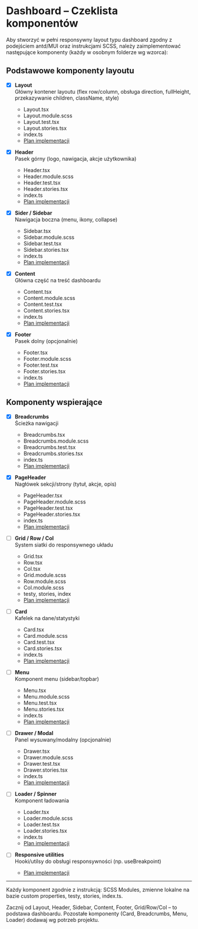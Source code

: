 # Dashboard – Czeklista komponentów

Aby stworzyć w pełni responsywny layout typu dashboard zgodny z podejściem antd/MUI oraz instrukcjami SCSS, należy zaimplementować następujące komponenty (każdy w osobnym folderze wg wzorca):

## Podstawowe komponenty layoutu

- [x] **Layout**  
       Główny kontener layoutu (flex row/column, obsługa direction, fullHeight, przekazywanie children, className, style)
  - Layout.tsx
  - Layout.module.scss
  - Layout.test.tsx
  - Layout.stories.tsx
  - index.ts
  - [Plan implementacji](./PLAN_LAYOUT.md)

- [x] **Header**  
       Pasek górny (logo, nawigacja, akcje użytkownika)
  - Header.tsx
  - Header.module.scss
  - Header.test.tsx
  - Header.stories.tsx
  - index.ts
  - [Plan implementacji](./PLAN_HEADER.md)

- [x] **Sider / Sidebar**  
       Nawigacja boczna (menu, ikony, collapse)
  - Sidebar.tsx
  - Sidebar.module.scss
  - Sidebar.test.tsx
  - Sidebar.stories.tsx
  - index.ts
  - [Plan implementacji](./PLAN_SIDEBAR.md)

- [x] **Content**  
       Główna część na treść dashboardu
  - Content.tsx
  - Content.module.scss
  - Content.test.tsx
  - Content.stories.tsx
  - index.ts
  - [Plan implementacji](./PLAN_CONTENT.md)

- [x] **Footer**  
       Pasek dolny (opcjonalnie)
  - Footer.tsx
  - Footer.module.scss
  - Footer.test.tsx
  - Footer.stories.tsx
  - index.ts
  - [Plan implementacji](./PLAN_FOOTER.md)

## Komponenty wspierające

- [x] **Breadcrumbs**  
       Ścieżka nawigacji
  - Breadcrumbs.tsx
  - Breadcrumbs.module.scss
  - Breadcrumbs.test.tsx
  - Breadcrumbs.stories.tsx
  - index.ts
  - [Plan implementacji](./PLAN_BREADCRUMBS.md)

- [x] **PageHeader**  
       Nagłówek sekcji/strony (tytuł, akcje, opis)
  - PageHeader.tsx
  - PageHeader.module.scss
  - PageHeader.test.tsx
  - PageHeader.stories.tsx
  - index.ts
  - [Plan implementacji](./PLAN_PAGEHEADER.md)

- [ ] **Grid / Row / Col**  
       System siatki do responsywnego układu
  - Grid.tsx
  - Row.tsx
  - Col.tsx
  - Grid.module.scss
  - Row.module.scss
  - Col.module.scss
  - testy, stories, index
  - [Plan implementacji](./PLAN_GRID_ROW_COL.md)

- [ ] **Card**  
       Kafelek na dane/statystyki
  - Card.tsx
  - Card.module.scss
  - Card.test.tsx
  - Card.stories.tsx
  - index.ts
  - [Plan implementacji](./PLAN_CARD.md)

- [ ] **Menu**  
       Komponent menu (sidebar/topbar)
  - Menu.tsx
  - Menu.module.scss
  - Menu.test.tsx
  - Menu.stories.tsx
  - index.ts
  - [Plan implementacji](./PLAN_MENU.md)

- [ ] **Drawer / Modal**  
       Panel wysuwany/modalny (opcjonalnie)
  - Drawer.tsx
  - Drawer.module.scss
  - Drawer.test.tsx
  - Drawer.stories.tsx
  - index.ts
  - [Plan implementacji](./PLAN_DRAWER.md)

- [ ] **Loader / Spinner**  
       Komponent ładowania
  - Loader.tsx
  - Loader.module.scss
  - Loader.test.tsx
  - Loader.stories.tsx
  - index.ts
  - [Plan implementacji](./PLAN_LOADER.md)

- [ ] **Responsive utilities**  
       Hooki/utilsy do obsługi responsywności (np. useBreakpoint)
  - [Plan implementacji](./PLAN_RESPONSIVE.md)

---

Każdy komponent zgodnie z instrukcją: SCSS Modules, zmienne lokalne na bazie custom properties, testy, stories, index.ts.

Zacznij od Layout, Header, Sidebar, Content, Footer, Grid/Row/Col – to podstawa dashboardu. Pozostałe komponenty (Card, Breadcrumbs, Menu, Loader) dodawaj wg potrzeb projektu.
